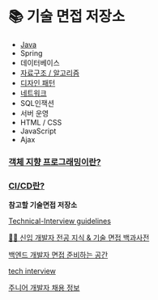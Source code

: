 # 📚 기술 면접 저장소
- [Java](https://github.com/copazima/interview/tree/main/java)
- Spring
- 데이터베이스
- [자료구조 / 알고리즘](https://github.com/copazima/interview/tree/main/Data%20Structure)
- [디자인 패턴](https://github.com/copazima/interview/tree/main/design_pattern)
- [네트워크](https://github.com/copazima/interview/tree/main/network)
- SQL인잭션
- 서버 운영
- HTML / CSS
- JavaScript
- Ajax



### [객체 지향 프로그래밍이란?](https://github.com/copazima/interview/blob/main/OOP.md)

### [CI/CD란?](https://github.com/copazima/interview/blob/main/CI-CDmd)



**참고할 기술면접 저장소**

[Technical-Interview guidelines](https://github.com/JaeYeopHan/Interview_Question_for_Beginner)

[👶🏻 신입 개발자 전공 지식 & 기술 면접 백과사전](https://github.com/gyoogle/tech-interview-for-developer)

[백엔드 개발자 면접 준비하는 공간](https://github.com/Conatuseus/tech-interview-for-developer)

[tech interview](https://github.com/WeareSoft/tech-interview)

[주니어 개발자 채용 정보](https://github.com/jojoldu/junior-recruit-scheduler)
